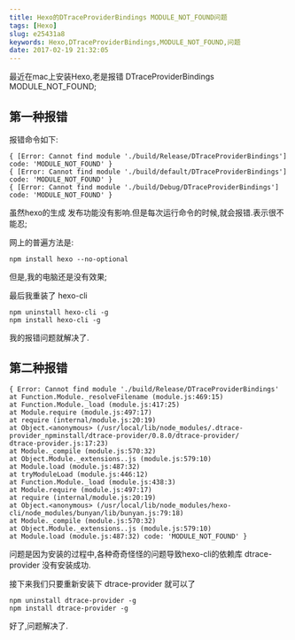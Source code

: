 ```yaml
---
title: Hexo的DTraceProviderBindings MODULE_NOT_FOUND问题
tags: [Hexo]
slug: e25431a8
keywords: Hexo,DTraceProviderBindings,MODULE_NOT_FOUND,问题
date: 2017-02-19 21:32:05
---
```


最近在mac上安装Hexo,老是报错 DTraceProviderBindings MODULE_NOT_FOUND;


## 第一种报错

报错命令如下:
```
{ [Error: Cannot find module './build/Release/DTraceProviderBindings'] code: 'MODULE_NOT_FOUND' }
{ [Error: Cannot find module './build/default/DTraceProviderBindings'] code: 'MODULE_NOT_FOUND' }
{ [Error: Cannot find module './build/Debug/DTraceProviderBindings'] code: 'MODULE_NOT_FOUND' }
```

虽然hexo的生成 发布功能没有影响.但是每次运行命令的时候,就会报错.表示很不能忍;

网上的普遍方法是:

```
npm install hexo --no-optional
```

但是,我的电脑还是没有效果;


最后我重装了 hexo-cli
```
npm uninstall hexo-cli -g
npm install hexo-cli -g
```

我的报错问题就解决了.


## 第二种报错

```
{ Error: Cannot find module './build/Release/DTraceProviderBindings'
at Function.Module._resolveFilename (module.js:469:15)
at Function.Module._load (module.js:417:25)
at Module.require (module.js:497:17)
at require (internal/module.js:20:19)
at Object.<anonymous> (/usr/local/lib/node_modules/.dtrace-provider_npminstall/dtrace-provider/0.8.0/dtrace-provider/
dtrace-provider.js:17:23)
at Module._compile (module.js:570:32)
at Object.Module._extensions..js (module.js:579:10)
at Module.load (module.js:487:32)
at tryModuleLoad (module.js:446:12)
at Function.Module._load (module.js:438:3)
at Module.require (module.js:497:17)
at require (internal/module.js:20:19)
at Object.<anonymous> (/usr/local/lib/node_modules/hexo-cli/node_modules/bunyan/lib/bunyan.js:79:18)
at Module._compile (module.js:570:32)
at Object.Module._extensions..js (module.js:579:10)
at Module.load (module.js:487:32) code: 'MODULE_NOT_FOUND' }

```
问题是因为安装的过程中,各种奇奇怪怪的问题导致hexo-cli的依赖库 dtrace-provider 没有安装成功.

接下来我们只要重新安装下 dtrace-provider 就可以了


```
npm uninstall dtrace-provider -g
npm install dtrace-provider -g
```

好了,问题解决了.